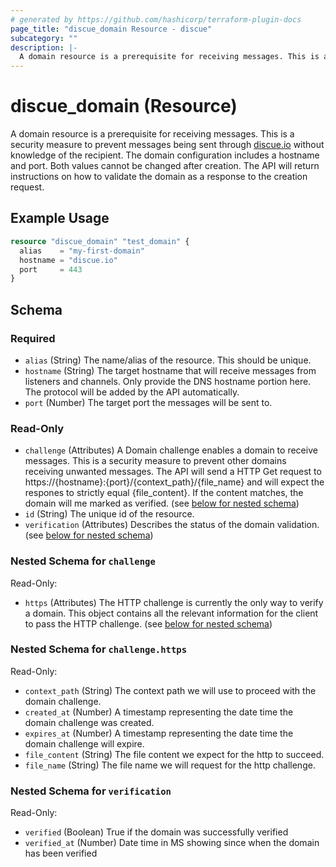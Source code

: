 ```yaml
---
# generated by https://github.com/hashicorp/terraform-plugin-docs
page_title: "discue_domain Resource - discue"
subcategory: ""
description: |-
  A domain resource is a prerequisite for receiving messages. This is a security measure to prevent messages being sent through discue.io https://www.discue.io without knowledge of the recipient. The domain configuration includes a hostname and port. Both values cannot be changed after creation. The API will return instructions on how to validate the domain as a response to the creation request.
---
```


# discue_domain (Resource)

A domain resource is a prerequisite for receiving messages. This is a security measure to prevent messages being sent through [discue.io](https://www.discue.io) without knowledge of the recipient. The domain configuration includes a hostname and port. Both values cannot be changed after creation. The API will return instructions on how to validate the domain as a response to the creation request.

## Example Usage

```terraform
resource "discue_domain" "test_domain" {
  alias    = "my-first-domain"
  hostname = "discue.io"
  port     = 443
}
```

<!-- schema generated by tfplugindocs -->
## Schema

### Required

- `alias` (String) The name/alias of the resource. This should be unique.
- `hostname` (String) The target hostname that will receive messages from listeners and channels. Only provide the DNS hostname portion here. The protocol will be added by the API automatically.
- `port` (Number) The target port the messages will be sent to.

### Read-Only

- `challenge` (Attributes) A Domain challenge enables a domain to receive messages. This is a security measure to prevent other domains receiving unwanted messages. The API will send a HTTP Get request to https://{hostname}:{port}/{context_path}/{file_name} and will expect the respones to strictly equal {file_content}. If the content matches, the domain will me marked as verified. (see [below for nested schema](#nestedatt--challenge))
- `id` (String) The unique id of the resource.
- `verification` (Attributes) Describes the status of the domain validation. (see [below for nested schema](#nestedatt--verification))

<a id="nestedatt--challenge"></a>
### Nested Schema for `challenge`

Read-Only:

- `https` (Attributes) The HTTP challenge is currently the only way to verify a domain. This object contains all the relevant information for the client to pass the HTTP challenge. (see [below for nested schema](#nestedatt--challenge--https))

<a id="nestedatt--challenge--https"></a>
### Nested Schema for `challenge.https`

Read-Only:

- `context_path` (String) The context path we will use to proceed with the domain challenge.
- `created_at` (Number) A timestamp representing the date time the domain challenge was created.
- `expires_at` (Number) A timestamp representing the date time the domain challenge will expire.
- `file_content` (String) The file content we expect for the http to succeed.
- `file_name` (String) The file name we will request for the http challenge.



<a id="nestedatt--verification"></a>
### Nested Schema for `verification`

Read-Only:

- `verified` (Boolean) True if the domain was successfully verified
- `verified_at` (Number) Date time in MS showing since when the domain has been verified
